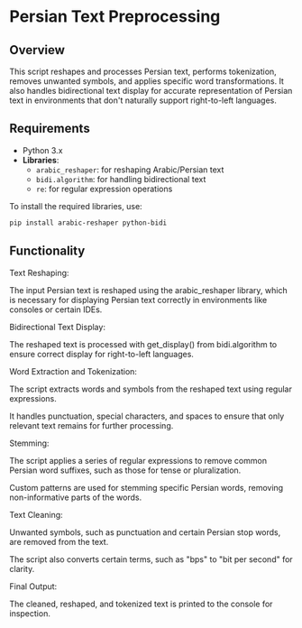 # Persian Text Preprocessing

## Overview
This script reshapes and processes Persian text, performs tokenization, removes unwanted symbols, and applies specific word transformations. It also handles bidirectional text display for accurate representation of Persian text in environments that don't naturally support right-to-left languages.

## Requirements
- Python 3.x
- **Libraries**:
  - `arabic_reshaper`: for reshaping Arabic/Persian text
  - `bidi.algorithm`: for handling bidirectional text
  - `re`: for regular expression operations

To install the required libraries, use:

```bash
pip install arabic-reshaper python-bidi
```
## Functionality
Text Reshaping:

The input Persian text is reshaped using the arabic_reshaper library, which is necessary for displaying Persian text correctly in environments like consoles or certain IDEs.

Bidirectional Text Display:

The reshaped text is processed with get_display() from bidi.algorithm to ensure correct display for right-to-left languages.

Word Extraction and Tokenization:

The script extracts words and symbols from the reshaped text using regular expressions.

It handles punctuation, special characters, and spaces to ensure that only relevant text remains for further processing.

Stemming:

The script applies a series of regular expressions to remove common Persian word suffixes, such as those for tense or pluralization.

Custom patterns are used for stemming specific Persian words, removing non-informative parts of the words.

Text Cleaning:

Unwanted symbols, such as punctuation and certain Persian stop words, are removed from the text.

The script also converts certain terms, such as "bps" to "bit per second" for clarity.

Final Output:

The cleaned, reshaped, and tokenized text is printed to the console for inspection.
